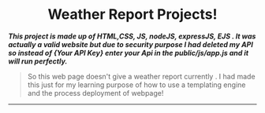 # <h1 align="center">Weather Report Projects!</h1>

_**This project is made up of HTML,CSS, JS, nodeJS, expressJS, EJS . It was actually a valid website but due to security purpose I had deleted my API so instead of {Your API Key} enter your Api in the public/js/app.js and it will run perfectly.**_

> So this web page doesn't give a weather report currently . I had made this just for my learning purpose of how to use a templating engine and the process deployment of webpage!

---
